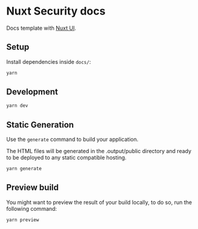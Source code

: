 # Nuxt Security docs

Docs template with [Nuxt UI](https://ui.nuxt.com).

## Setup

Install dependencies inside `docs/`:

```bash
yarn
```

## Development

```bash
yarn dev
```

## Static Generation

Use the `generate` command to build your application.

The HTML files will be generated in the .output/public directory and ready to be deployed to any static compatible hosting.

```bash
yarn generate
```

## Preview build

You might want to preview the result of your build locally, to do so, run the following command:

```bash
yarn preview
```
